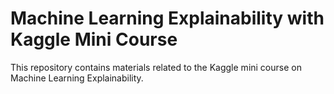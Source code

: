 # Machine Learning Explainability with Kaggle Mini Course
This repository contains materials related to the Kaggle mini course on Machine Learning Explainability.
